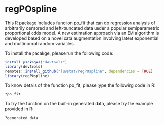 # regPOspline
This R package includes function po_fit that can do regression analysis of arbitrarily censored and left-truncated data under a popular semiparametric proportional odds model. A new estimation approach via an EM algorithm is developed based on a novel data augmentation involving latent exponential and multinomial random variables.

To install the pacakge, please run the following code:
```r
install.packages("devtools")
library(devtools)
remotes::install_github("luwstat/regPOspline", dependencies = TRUE)
library(regPOspline)
```
To know details of the function po_fit, please type the following code in R:
```r
?po_fit
```
To try the function on the built-in generated data, please try the example provided in R:
```r
?generated_data
```
